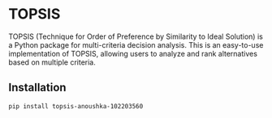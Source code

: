 # TOPSIS

TOPSIS (Technique for Order of Preference by Similarity to Ideal Solution) is a Python package for multi-criteria decision analysis. This is an easy-to-use implementation of TOPSIS, allowing users to analyze and rank alternatives based on multiple criteria.

## Installation

```bash
pip install topsis-anoushka-102203560